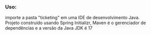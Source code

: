 ### Uso:
importe a pasta "ticketing" em uma IDE de desenvolvimento Java.
</br> Projeto construído usando Spring Initializr, Maven é o gerenciador de dependências e a versão da Java JDK é 17
